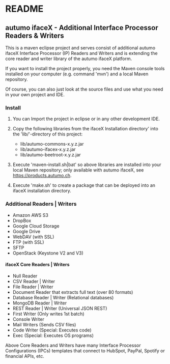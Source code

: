 # README

## autumo ifaceX - Additional Interface Processor Readers & Writers

This is a maven eclipse project and serves consist of additional autumo ifaceX 
Interface Processor (IP) Readers and Writers and is extending the core reader
and writer library of the autumo ifaceX platform.

If you want to install the project properly, you need the Maven console
tools installed on your computer (e.g. command 'mvn') and a local Maven
repository.

Of course, you can also just look at the source files and use what you need
in your own project and IDE.

### Install

1.	You can Import the project in eclipse or in any other development IDE.

2.	Copy the following libraries from the ifaceX Installation directory'
	into the 'lib/'-directory of this project:
	
	- lib/autumo-commons-x.y.z.jar
	- lib/autumo-ifacex-x.y.z.jar
	- lib/autumo-beetroot-x.y.z.jar
	
3.	Execute 'maven-install.sh|bat' so above libraries are installed into 
	your local Maven repository; only available with autumo ifaceX, see
	https://products.autumo.ch.
	
4.	Execute 'make.sh' to create a package that can be deployed into an
	ifaceX installation directory. 

### Additional Readers | Writers

- Amazon AWS S3
- DropBox
- Google Cloud Storage
- Google Drive
- WebDAV (with SSL)
- FTP (with SSL)
- SFTP
- OpenStack (Keystone V2 and V3)

#### ifaceX Core Readers | Writers

 - Null Reader
 - CSV Reader | Writer
 - File Reader | Writer
 - Document Reader that extracts full text (over 80 formats)
 - Database Reader | Writer (Relational databases)
 - MongoDB Reader | Writer
 - REST Reader | Writer (Universal JSON REST)
 - First Writer (Only writes 1st batch)
 - Console Writer
 - Mail Writers (Sends CSV files)
 - Code Writer (Special: Executes code)
 - Exec (Special: Executes OS programs)
 
Above Core Readers and Writers have many Interface Processor Configurations (IPCs)
templates that connect to HubSpot, PayPal, Spotify or financial APIs, etc.
